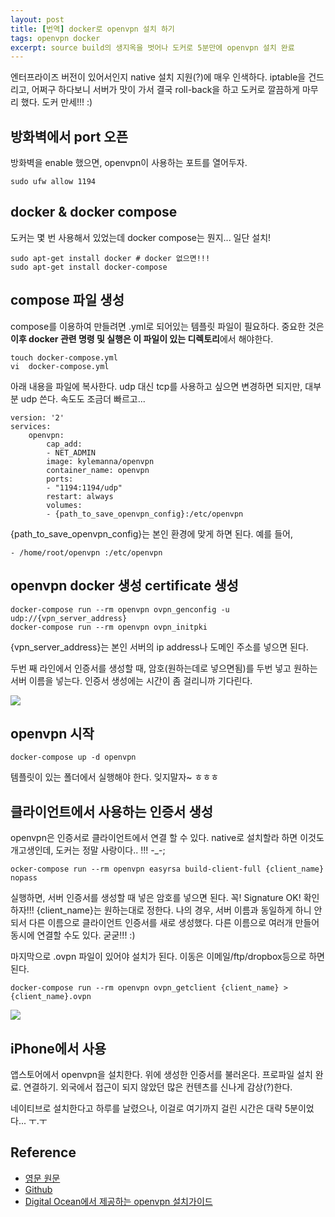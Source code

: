 ```yaml
---  
layout: post  
title: [번역] docker로 openvpn 설치 하기  
tags: openvpn docker   
excerpt: source build의 생지옥을 벗어나 도커로 5분만에 openvpn 설치 완료  
---  
```

  
엔터프라이즈 버전이 있어서인지 native 설치 지원(?)에 매우 인색하다. iptable을 건드리고, 어쩌구 하다보니 서버가 맛이 가서 결국 roll-back을 하고 도커로 깔끔하게 마무리 했다. 도커 만세!!! :)  
  
## 방화벽에서 port 오픈    

방화벽을 enable 했으면, openvpn이 사용하는 포트를 열어두자.  
  
	sudo ufw allow 1194  
	
## docker & docker compose	 

도커는 몇 번 사용해서 있었는데 docker compose는 뭔지... 일단 설치!  

	sudo apt-get install docker # docker 없으면!!!  
	sudo apt-get install docker-compose  
	
## compose 파일 생성  

compose를 이용하여 만들려면 .yml로 되어있는 템플릿 파일이 필요하다. 중요한 것은 **이후 docker 관련 명령 및 실행은 이 파일이 있는 디렉토리**에서 해야한다.   

	touch docker-compose.yml  
	vi	docker-compose.yml
	
아래 내용을 파일에 복사한다. udp 대신 tcp를 사용하고 싶으면 변경하면 되지만, 대부분 udp 쓴다. 속도도 조금더 빠르고...    

	version: '2'  
	services:  
  		openvpn:  
    		cap_add:  
     		- NET_ADMIN  
    		image: kylemanna/openvpn  
    		container_name: openvpn  
    		ports:  
     		- "1194:1194/udp"  
    		restart: always  
    		volumes:  
     		- {path_to_save_openvpn_config}:/etc/openvpn  

{path_to_save_openvpn_config}는 본인 환경에 맞게 하면 된다. 예를 들어,

	- /home/root/openvpn :/etc/openvpn   
  
## openvpn docker 생성 certificate 생성  
	
	docker-compose run --rm openvpn ovpn_genconfig -u udp://{vpn_server_address}  
    docker-compose run --rm openvpn ovpn_initpki  
    

{vpn_server_address}는 본인 서버의 ip address나 도메인 주소를 넣으면 된다.   

두번 째 라인에서 인증서를 생성할 때, 암호(원하는데로 넣으면됨)를 두번 넣고 원하는 서버 이름을 넣는다. 인증서 생성에는 시간이 좀 걸리니까 기다린다.    

![](https://blog.ambar.cloud/content/images/2017/04/generate_key.gif)  
  
## openvpn 시작  
  
	docker-compose up -d openvpn    
 
템플릿이 있는 폴더에서 실행해야 한다. 잊지말자~ ㅎㅎㅎ  


## 클라이언트에서 사용하는 인증서 생성  

openvpn은 인증서로 클라이언트에서 연결 할 수 있다. native로 설치할라 하면 이것도 개고생인데, 도커는 정말 사랑이다.. !!! -_-;  

	ocker-compose run --rm openvpn easyrsa build-client-full {client_name} nopass  
	
    
실행하면, 서버 인증서를 생성할 때 넣은 암호를 넣으면 된다. 꼭! Signature OK! 확인하자!!! {client_name}는 원하는대로 정한다. 나의 경우, 서버 이름과 동일하게 하니 안되서 다른 이름으로 클라이언트 인증서를 새로 생성했다. 다른 이름으로 여러개 만들어 동시에 연결할 수도 있다. 굳굳!!! :)    
  
마지막으로 .ovpn 파일이 있어야 설치가 된다. 이동은 이메일/ftp/dropbox등으로 하면된다.    

	docker-compose run --rm openvpn ovpn_getclient {client_name} > {client_name}.ovpn  
	
![](https://blog.ambar.cloud/content/images/2017/04/generate_client_key.gif)  

## iPhone에서 사용  

앱스토어에서 openvpn을 설치한다. 위에 생성한 인증서를 불러온다. 프로파일 설치 완료. 연결하기. 외국에서 접근이 되지 않았던 많은 컨텐츠를 신나게 감상(?)한다.  
  
네이티브로 설치한다고 하루를 날렸으나, 이걸로 여기까지 걸린 시간은 대략 5분이었다... ㅜ.ㅜ     
  
## Reference  

- [영문 원문](https://blog.ambar.cloud/tutorial-set-up-openvpn-with-docker-compose/)  
- [Github](https://github.com/kylemanna/docker-openvpn/blob/master/docs/docker-compose.md)  
- [Digital Ocean에서 제공하는 openvpn 설치가이드](https://www.digitalocean.com/community/tutorials/how-to-run-openvpn-in-a-docker-container-on-ubuntu-14-04)  